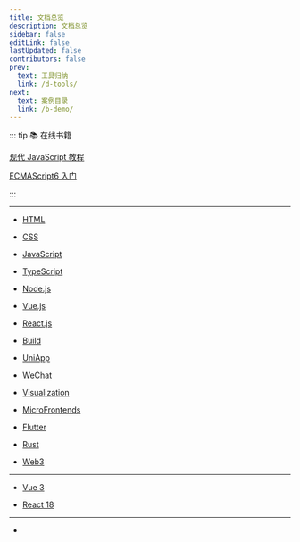 ```yaml
---
title: 文档总览
description: 文档总览
sidebar: false
editLink: false
lastUpdated: false
contributors: false
prev:
  text: 工具归纳
  link: /d-tools/
next:
  text: 案例目录
  link: /b-demo/
---
```


::: tip 📚 在线书籍

[现代 JavaScript 教程](https://zh.javascript.info/)

[ECMAScript6 入门](https://es6.ruanyifeng.com/)

:::

<Badge text="站内" />

---

- [HTML](/a-note/a-html.md)

- [CSS](/a-note/b-css.md)

- [JavaScript](/a-note/c-javascript.md)

- [TypeScript](/a-note/d-typescript.md)

- [Node.js](/a-note/e-node.md)

- [Vue.js](/a-note/f-vue.md)

- [React.js](/a-note/g-react.md)

- [Build](/a-note/h-build.md)

- [UniApp](/a-note/i-uniapp.md)

- [WeChat](/a-note/j-wechat.md)

- [Visualization](/a-note/k-visualization.md)

- [MicroFrontends](/a-note/l-microFrontends.md)

- [Flutter](/a-note/m-flutter.md)

- [Rust](/a-note/n-rust.md)

- [Web3](/a-note/o-web3.md)

<Badge text="官方" />

---

- [Vue 3](https://cn.vuejs.org/index.html)

- [React 18](https://zh-hans.reactjs.org/)

<Badge text="翻译" />

---

-
